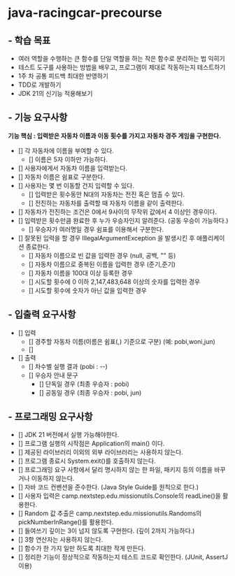 # java-racingcar-precourse

## - 학습 목표
- 여러 역할을 수행하는 큰 함수를 단일 역할을 하는 작은 함수로 분리하는 법 익히기
- 테스트 도구를 사용하는 방법을 배우고, 프로그램이 제대로 작동하는지 테스트하기
- 1주 차 공통 피드백 최대한 반영하기
- TDD로 개발하기
- JDK 21의 신기능 적용해보기

## - 기능 요구사항
**기능 핵심 : 입력받은 자동차 이름과 이동 횟수를 가지고 자동차 경주 게임을 구현한다.**
- [] 각 자동차에 이름을 부여할 수 있다.
  - [] 이름은 5자 이하만 가능하다.
- [] 사용자에게서 자동차 이름을 입력받는다.
- [] 자동차 이름은 쉼표로 구분한다.
- [] 사용자는 몇 번 이동할 건지 입력할 수 있다.
  - [] 입력받은 횟수동안 N대의 자동차는 전진 혹은 멈출 수 있다.
  - [] 전진하는 자동차를 출력할 때 자동차 이름을 같이 출력한다.
- [] 자동차가 전진하는 조건은 0에서 9사이의 무작위 값에서 4 이상인 경우이다.
- [] 입력받은 횟수만큼 완료한 후 누가 우승자인지 알려준다. (공동 우승이 가능하다.)
  - [] 우승자가 여러명일 경우 쉼표를 이용해서 구분한다.
- [] 잘못된 입력을 할 경우 IllegalArgumentException 을 발생시킨 후 애플리케이션 종료한다.
    - [] 자동차 이름으로 빈 값을 입력한 경우 (null, 공백, "" 등)
    - [] 자동차 이름으로 중복된 이름을 입력한 경우 (준기,준기)
    - [] 자동차 이름을 100대 이상 등록한 경우
    - [] 시도할 횟수에 0 이하 2,147,483,648 이상의 숫자를 입력한 경우
    - [] 시도할 횟수에 숫자가 아닌 값을 입력한 경우

## - 입출력 요구사항
- [] 입력
  - [] 경주할 자동차 이름(이름은 쉼표(,) 기준으로 구분) (예: pobi,woni,jun)
  - [] 
- [] 출력
  - [] 차수별 실행 결과 (pobi : --)
  - [] 우승자 안내 문구
    - [] 단독일 경우 (최종 우승자 : pobi)
    - [] 공동일 경우 (최종 우승자 : pobi, jun)

## - 프로그래밍 요구사항
- [] JDK 21 버전에서 실행 가능해야한다.
- [] 프로그램 실행의 시작점은 Application의 main() 이다.
- [] 제공된 라이브러리 이외의 외부 라이브러리는 사용하지 않는다.
- [] 프로그램 종료시 System.exit()를 호출하지 않는다.
- [] 프로그래밍 요구 사항에서 달리 명시하지 않는 한 파일, 패키지 등의 이름을 바꾸거나 이동하지 않는다.
- [] 자바 코드 컨벤션을 준수한다. (Java Style Guide를 원칙으로 한다.)
- [] 사용자 입력은 camp.nextstep.edu.missionutils.Console의 readLine()을 활용한다.
- [] Random 값 추출은 camp.nextstep.edu.missionutils.Randoms의 pickNumberInRange()를 활용한다.
- [] 들여쓰기 깊이는 3이 넘지 않도록 구현한다. (깊이 2까지 가능하다.)
- [] 3항 연산자는 사용하지 않는다.
- [] 함수가 한 가지 일만 하도록 최대한 작게 만든다.
- [] 정리한 기능이 정상적으로 작동하는지 테스트 코드로 확인한다. (JUnit, AssertJ 이용)